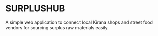 # SURPLUSHUB
A simple web application to connect local Kirana shops and street food vendors for sourcing surplus raw materials easily.
